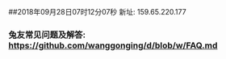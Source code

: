 ##2018年09月28日07时12分07秒 新址: 159.65.220.177
### 兔友常见问题及解答: https://github.com/wanggonging/d/blob/w/FAQ.md
